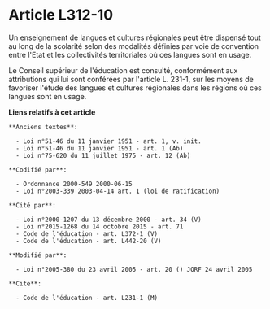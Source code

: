 # Article L312-10

Un enseignement de langues et cultures régionales peut être dispensé tout au long de la scolarité selon des modalités
définies par voie de convention entre l'Etat et les collectivités territoriales où ces langues sont en usage.

Le Conseil supérieur de l'éducation est consulté, conformément aux attributions qui lui sont conférées par l'article L.
231-1, sur les moyens de favoriser l'étude des langues et cultures régionales dans les régions où ces langues sont en usage.

**Liens relatifs à cet article**

	**Anciens textes**:

	  - Loi n°51-46 du 11 janvier 1951 - art. 1, v. init.
	  - Loi n°51-46 du 11 janvier 1951 - art. 1 (Ab)
	  - Loi n°75-620 du 11 juillet 1975 - art. 12 (Ab)

	**Codifié par**:

	  - Ordonnance 2000-549 2000-06-15
	  - Loi n°2003-339 2003-04-14 art. 1 (loi de ratification)

	**Cité par**:

	  - Loi n°2000-1207 du 13 décembre 2000 - art. 34 (V)
	  - Loi n°2015-1268 du 14 octobre 2015 - art. 71
	  - Code de l'éducation - art. L372-1 (V)
	  - Code de l'éducation - art. L442-20 (V)

	**Modifié par**:

	  - Loi n°2005-380 du 23 avril 2005 - art. 20 () JORF 24 avril 2005

	**Cite**:

	  - Code de l'éducation - art. L231-1 (M)
